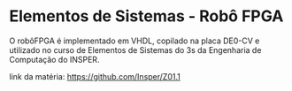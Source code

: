 
# Elementos de Sistemas - Robô FPGA

O robôFPGA é implementado em VHDL, copilado na placa DE0-CV e utilizado no curso de Elementos de Sistemas do 3s da Engenharia de Computação do INSPER. 


link da matéria:
https://github.com/Insper/Z01.1

